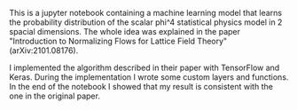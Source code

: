 This is a jupyter notebook containing a machine learning model that learns the probability distribution of the 
scalar phi^4 statistical physics model in 2 spacial dimensions. The whole idea was explained in the paper 
"Introduction to Normalizing Flows for Lattice Field Theory" (arXiv:2101.08176). 

I implemented the algorithm described in their paper with TensorFlow and Keras. During the implementation I 
wrote some custom layers and functions. In the end of the notebook I showed that my result is consistent with 
the one in the original paper.

